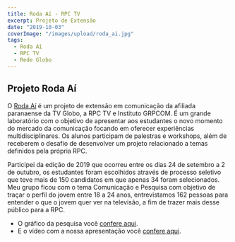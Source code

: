 ```yaml
---
title: Roda Aí - RPC TV
excerpt: Projeto de Extensão
date: "2019-10-03"
coverImage: "/images/upload/roda_ai.jpg"
tags:
  - Roda Aí
  - RPC TV
  - Rede Globo
---
```


## Projeto Roda Aí

O [Roda Aí](https://rodaai.com.br/) é um projeto de extensão em comunicação da afiliada paranaense da TV Globo, a RPC TV e Instituto GRPCOM. É um grande laboratório com o objetivo de apresentar aos estudantes o novo momento do mercado da comunicação focando em oferecer experiências multidisciplinares. Os alunos participam de palestras e workshops, além de receberem o desafio de desenvolver um projeto relacionado a temas definidos pela própria RPC.

Participei da edição de 2019 que ocorreu entre os dias 24 de setembro a 2 de outubro, os estudantes foram escolhidos através de processo seletivo que teve mais de 150 candidatos em que apenas 34 foram selecionados. Meu grupo ficou com o tema Comunicação e Pesquisa com objetivo de traçar o perfil do jovem entre 18 a 24 anos, entrevistamos 162 pessoas para entender o que o jovem quer ver na televisão, a fim de trazer mais desse público para a RPC.

- O gráfico da pesquisa você [confere aqui](https://infogram.com/o-comportamento-do-jovem-com-a-televisao-1h7j4dgogogv4nr?live).
- E o vídeo com a nossa apresentação você [confere aqui](https://drive.google.com/file/d/1TMTTyHiDYZhIMR3L1lD4yC9bWAStb0WH/view).
